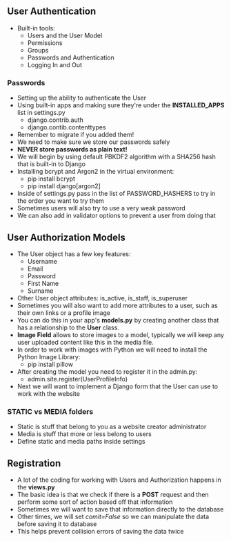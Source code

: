 ## User Authentication
- Built-in tools:
  * Users and the User Model
  * Permissions
  * Groups
  * Passwords and Authentication
  * Logging In and Out

### Passwords
- Setting up the ability to authenticate the User
- Using built-in apps and making sure they're under the **INSTALLED_APPS** list in settings.py
  * django.contrib.auth
  * django.contib.contenttypes
- Remember to migrate if you added them!
- We need to make sure we store our passwords safely
- **NEVER store passwords as plain text!**
- We will begin by using default PBKDF2 algorithm with a SHA256 hash that is built-in to Django
- Installing bcrypt and Argon2 in the virtual environment:
  * pip install bcrypt
  * pip install django[argon2]
- Inside of settings.py pass in the list of PASSWORD_HASHERS to try in the order you want to try them
- Sometimes users will also try to use a very weak password
- We can also add in validator options to prevent a user from doing that

## User Authorization Models
- The User object has a few key features:
  * Username
  * Email
  * Password
  * First Name
  * Surname
- Other User object attributes: is_active, is_staff, is_superuser
- Sometimes you will also want to add more attributes to a user, such as their own links or a profile image
- You can do this in your app's **models.py** by creating another class that has a relationship to the **User** class.
- **Image Field** allows to store images to a model, typically we will keep any user uploaded content like this in the media file.
- In order to work with images with Python we will need to install the Python Image Library:
  * pip install pillow
- After creating the model you need to register it in the admin.py:
  * admin.site.register(UserProfileInfo)
- Next we will want to implement a Django form that the User can use to work with the website

### STATIC vs MEDIA folders
  - Static is stuff that belong to you as a website creator administrator
  - Media is stuff that more or less belong to users
  - Define static and media paths inside settings

## Registration
- A lot of the coding for working with Users and Authorization happens in the **views.py**
- The basic idea is that we check if there is a **POST** request and then perform some sort of action based off that information
- Sometimes we will want to save that information directly to the database
- Other times, we will set *comit=False* so we can manipulate the data before saving it to database
- This helps prevent collision errors of saving the data twice
